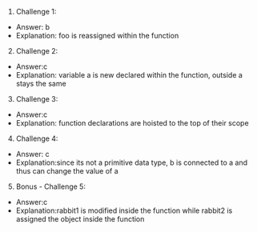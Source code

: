 1. Challenge 1:
  - Answer: b
  - Explanation: foo is reassigned within the function


2. Challenge 2:
  - Answer:c
  - Explanation: variable a is new declared within the function, outside a stays the same


3. Challenge 3:
  - Answer:c
  - Explanation: function declarations are hoisted to the top of their scope 


4. Challenge 4:
  - Answer: c
  - Explanation:since its not a primitive data type, b is connected to a and thus can change the value of a 


5. Bonus - Challenge 5:
  - Answer:c
  - Explanation:rabbit1 is modified inside the function while rabbit2 is assigned the object inside the function
